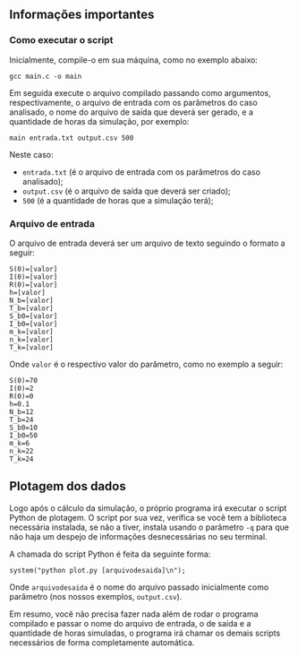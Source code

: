 
## Informações importantes

### Como executar o script

Inicialmente, compile-o em sua máquina, como no exemplo abaixo:

```
gcc main.c -o main
```

Em seguida execute o arquivo compilado passando como argumentos, respectivamente, o arquivo de entrada com os parâmetros do caso analisado, o nome do arquivo de saída que deverá ser gerado, e a quantidade de horas da simulação, por exemplo:

```
main entrada.txt output.csv 500
```

Neste caso:

* `entrada.txt` (é o arquivo de entrada com os parâmetros do caso analisado);
* `output.csv` (é o arquivo de saída que deverá ser criado);
* `500` (é a quantidade de horas que a simulação terá);

### Arquivo de entrada

O arquivo de entrada deverá ser um arquivo de texto seguindo o formato a seguir:

```
S(0)=[valor]
I(0)=[valor]
R(0)=[valor]
h=[valor]
N_b=[valor]
T_b=[valor]
S_b0=[valor]
I_b0=[valor]
m_k=[valor]
n_k=[valor]
T_k=[valor]
```
Onde `valor` é o respectivo valor do parâmetro, como no exemplo a seguir:

```
S(0)=70
I(0)=2
R(0)=0
h=0.1
N_b=12
T_b=24
S_b0=10
I_b0=50
m_k=6
n_k=22
T_k=24
```

## Plotagem dos dados

Logo após o cálculo da simulação, o próprio programa irá executar o script Python de plotagem. O script por sua vez, verifica se você tem a biblioteca necessária instalada, se não a tiver, instala usando o parâmetro `-q` para que não haja um despejo de informações desnecessárias no seu terminal.

A chamada do script Python é feita da seguinte forma:

```
system("python plot.py [arquivodesaida]\n");
```

Onde `arquivodesaida` é o nome do arquivo passado inicialmente como parâmetro (nos nossos exemplos, `output.csv`).

Em resumo, você não precisa fazer nada além de rodar o programa compilado e passar o nome do arquivo de entrada, o de saída e a quantidade de horas simuladas, o programa irá chamar os demais scripts necessários de forma completamente automática.